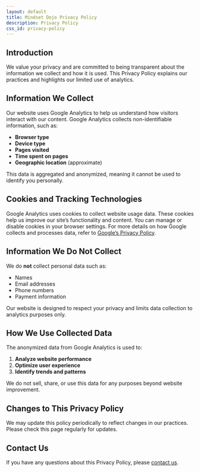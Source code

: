 ```yaml
---
layout: default
title: Mindset Dojo Privacy Policy
description: Privacy Policy
css_id: privacy-policy
---
```


## Introduction

We value your privacy and are committed to being transparent about the information we collect and how it is used. This Privacy Policy explains our practices and highlights our limited use of analytics.

## Information We Collect

Our website uses Google Analytics to help us understand how visitors interact with our content. Google Analytics collects non-identifiable information, such as:

* **Browser type**
* **Device type**
* **Pages visited**
* **Time spent on pages**
* **Geographic location** (approximate)

This data is aggregated and anonymized, meaning it cannot be used to identify you personally.

## Cookies and Tracking Technologies

Google Analytics uses cookies to collect website usage data. These cookies help us improve our site’s functionality and content. You can manage or disable cookies in your browser settings. For more details on how Google collects and processes data, refer to [Google’s Privacy Policy](https://policies.google.com/privacy).

## Information We Do Not Collect

We do **not** collect personal data such as:

* Names
* Email addresses
* Phone numbers
* Payment information

Our website is designed to respect your privacy and limits data collection to analytics purposes only.

## How We Use Collected Data

The anonymized data from Google Analytics is used to:

1. **Analyze website performance**
2. **Optimize user experience**
3. **Identify trends and patterns**

We do not sell, share, or use this data for any purposes beyond website improvement.

## Changes to This Privacy Policy

We may update this policy periodically to reflect changes in our practices. Please check this page regularly for updates.

## Contact Us

If you have any questions about this Privacy Policy, please [contact us]({{site.connect_url}}).